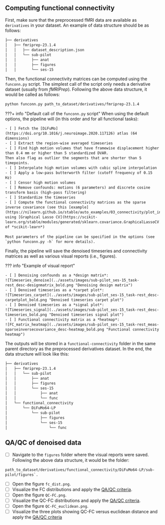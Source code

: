 ## Computing functional connectivity

First, make sure that the preprocessed fMRI data are available as `derivatives` in your dataset.
An example of data structure should be as follows:
```
├── derivatives
│   ├── fmriprep-23.1.4
│   │   ├── dataset_description.json
│   │   └── sub-pilot
│   │       ├── anat
│   │       ├── figures
│   │       └── ses-15
```

Then, the functional connectivity matrices can be computed using the `funconn.py` script.
The simplest call of the script only needs a derivative dataset (usually from *fMRIPrep*).
Following the above data structure, it would be called as follows:
``` bash
python funconn.py path_to_dataset/derivatives/fmriprep-23.1.4
```

???+ info "Default call of the `funconn.py` script"
    When using the default options, the pipeline will (in this order and for all functional tasks):
    
    - [ ] Fetch the [DiFuMo](https://doi.org/10.1016/j.neuroimage.2020.117126) atlas (64 dimensions)
    - [ ] Extract the region-wise averaged timeseries
    - [ ] Find high motion volumes that have framewise displacement higher than 0.4 mm or higher than 5 standardized DVAR.
    Then also flag as outlier the segments that are shorter than 5 timepoints.
    - [ ] Interpolate high motion volumes with cubic spline interpolation
    - [ ] Apply a low-pass butterworth filter (cutoff frequency of 0.15 Hz)
    - [ ] Censor high motion volumes
    - [ ] Remove confounds: motions (6 parameters) and discrete cosine transform basis (high-pass filtering)
    - [ ] Standardize the timeseries
    - [ ] Compute the functional connectivity matrices as the sparse inverse covariance (see this [example](https://nilearn.github.io/stable/auto_examples/03_connectivity/plot_inverse_covariance_connectome.html), using [Graphical Lasso CV](https://scikit-learn.org/stable/modules/generated/sklearn.covariance.GraphicalLassoCV.html#sklearn.covariance.GraphicalLassoCV) of *scikit-learn*)

    Most parameters of the pipeline can be specified in the options (see `python funconn.py -h` for more details).

Finally, the pipeline will save the denoised timeseries and connectivity matrices as well as various visual reports (i.e., figures).

??? info "Example of visual report"
    
    - [ ] Denoising confounds as a *design matrix*:
    ![Timeseries_denoise](../assets/images/sub-pilot_ses-15_task-rest_desc-designmatrix_bold.png "Denoising design matrix")
    - [ ] Denoised timeseries as a *carpet plot*:
    ![Timeseries_carpet](../assets/images/sub-pilot_ses-15_task-rest_desc-carpetplot_bold.png "Denoised timeseries carpet plot")
    - [ ] Denoised timeseries as a *signal plot*:
    ![Timeseries_signal](../assets/images/sub-pilot_ses-15_task-rest_desc-timeseries_bold.png "Denoised timeseries signal plot")
    - [ ] Functional connectivity matrix as a *heatmap*:
    ![FC_matrix_heatmap](../assets/images/sub-pilot_ses-15_task-rest_meas-sparseinversecovariance_desc-heatmap_bold.png "Functional connectivity heatmap")

The outputs will be stored in a `functional-connectivity` folder in the same parent directory as the preprocessed derivatives dataset.
In the end, the data structure will look like this:
```
├── derivatives
│   ├── fmriprep-23.1.4
│   │   └── sub-pilot
│   │       ├── anat
│   │       ├── figures
│   │       └── ses-15
│   │           ├── anat
│   │           └── func
│   └── functional_connectivity
│       └── DiFuMo64-LP
│           └── sub-pilot
│               ├── figures
│               └── ses-15
│                   └── func
```

## QA/QC of denoised data

- [ ] Navigate to the `figures` folder where the visual reports were saved. Following the above data structure, 
it would be the folder:
```
path_to_dataset/derivatives/functional_connectivity/DiFuMo64-LP/sub-pilot/figures`.
```
- [ ] Open the figure `fc_dist.png`.
- [ ] Visualize the FC distributions and apply the [QA/QC criteria](qaqc-criteria-FC.md#fc-distributions).
- [ ] Open the figure `QC-FC.png`.
- [ ] Visualize the QC-FC distributions and apply the [QA/QC criteria](qaqc-criteria-FC.md#qc-fc-distributions).
- [ ] Open the figure `QC-FC_euclidean.png`.
- [ ] Visualize the three plots showing QC-FC versus euclidean distance and apply the [QA/QC criteria](qaqc-criteria-FC.md#qc-fc-versus-eucliden-distance)